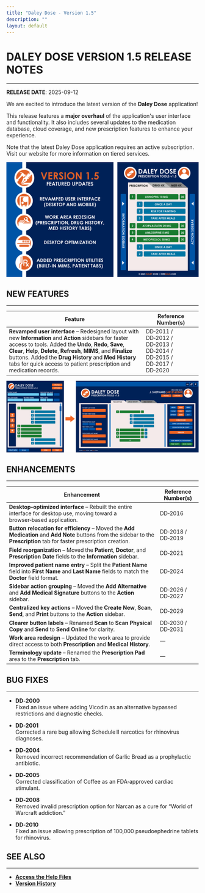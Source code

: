 ```yaml
---
title: "Daley Dose - Version 1.5"
description: ""
layout: default
---
```


# **DALEY DOSE VERSION 1.5 RELEASE NOTES**
---
**RELEASE DATE**: 2025-09-12

We are excited to introduce the latest version of the **Daley Dose** application!

This release features a **major overhaul** of the application's user interface and functionality. It also includes several updates to the medication database, cloud coverage, and new prescription features to enhance your experience.

Note that the latest Daley Dose application requires an active subscription. Visit our website for more information on tiered services.

![Daily Dose user interface](/assets/images/featured-updates-v1-5-2.png)

## **NEW FEATURES**
---

| Feature | Reference Number(s) |
| --- | --- |
| **Revamped user interface** – Redesigned layout with new **Information** and **Action** sidebars for faster access to tools. Added the **Undo**, **Redo**, **Save**, **Clear**, **Help**, **Delete**, **Refresh**, **MIMS**, and **Finalize** buttons. Added the **Drug History** and **Med History** tabs for quick access to patient prescription and medication records. | DD‑2011 / DD‑2012 / DD‑2013 / DD‑2014 / DD‑2015 / DD‑2017 / DD‑2020 |

![Daily Dose user interface](/assets/images/featured-updates-v1-5.png)

## **ENHANCEMENTS**
---

| Enhancement | Reference Number(s) |
| --- | --- |
| **Desktop‑optimized interface** – Rebuilt the entire interface for desktop use, moving toward a browser‑based application. | DD‑2016 |
| **Button relocation for efficiency** – Moved the **Add Medication** and **Add Note** buttons from the sidebar to the **Prescription** tab for faster prescription creation. | DD‑2018 / DD‑2019 |
| **Field reorganization** – Moved the **Patient**, **Doctor**, and **Prescription Date** fields to the **Information** sidebar. | DD‑2021 |
| **Improved patient name entry** – Split the **Patient Name** field into **First Name** and **Last Name** fields to match the **Doctor** field format. | DD‑2024 |
| **Sidebar action grouping** – Moved the **Add Alternative** and **Add Medical Signature** buttons to the **Action** sidebar. | DD‑2026 / DD‑2027 |
| **Centralized key actions** – Moved the **Create New**, **Scan**, **Send**, and **Print** buttons to the **Action** sidebar. | DD‑2029 |
| **Clearer button labels** – Renamed **Scan** to **Scan Physical Copy** and **Send** to **Send Online** for clarity. | DD‑2030 / DD‑2031 |
| **Work area redesign** – Updated the work area to provide direct access to both **Prescription** and **Medical History**. | — |
| **Terminology update** – Renamed the **Prescription Pad** area to the **Prescription** tab. | — |

## **BUG FIXES**
---

- **DD‑2000**  
  Fixed an issue where adding Vicodin as an alternative bypassed restrictions and diagnostic checks.

- **DD‑2001**  
  Corrected a rare bug allowing Schedule II narcotics for rhinovirus diagnoses.

- **DD‑2004**  
  Removed incorrect recommendation of Garlic Bread as a prophylactic antibiotic.

- **DD‑2005**  
  Corrected classification of Coffee as an FDA‑approved cardiac stimulant.

- **DD‑2008**  
  Removed invalid prescription option for Narcan as a cure for “World of Warcraft addiction.”

- **DD‑2010**  
  Fixed an issue allowing prescription of 100,000 pseudoephedrine tablets for rhinovirus.


## **SEE ALSO**
---
- [**Access the Help Files**](/daleydose/help-files)
- [**Version History**](/daleydose/release-note-version-history)
